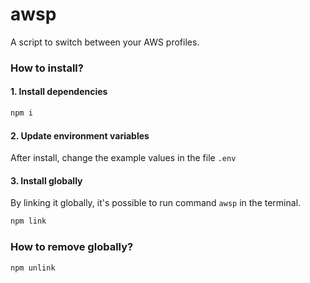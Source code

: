 # awsp

A script to switch between your AWS profiles.

### How to install?

#### 1. Install dependencies

```sh
npm i
```

#### 2. Update environment variables

After install, change the example values in the file `.env`

#### 3. Install globally

By linking it globally, it's possible to run command `awsp` in the terminal.

```sh
npm link
```

### How to remove globally?

```sh
npm unlink
```

